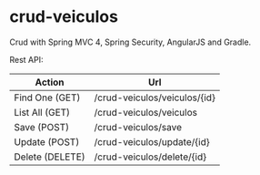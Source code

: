 # crud-veiculos
Crud with Spring MVC 4, Spring Security, AngularJS and Gradle.

Rest API:

Action  | Url
------------- | -------------
Find One (GET)  | /crud-veiculos/veiculos/{id}
List All (GET)  | /crud-veiculos/veiculos
Save (POST) | /crud-veiculos/save
Update (POST) | /crud-veiculos/update/{id}
Delete (DELETE) | /crud-veiculos/delete/{id}
